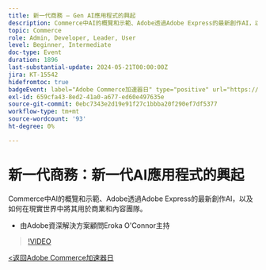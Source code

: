 ```yaml
---
title: 新一代商務 — Gen AI應用程式的興起
description: Commerce中AI的概覽和示範、Adobe透過Adobe Express的最新創作AI，以及如何在現實世界中將其用於商業和內容團隊。
topic: Commerce
role: Admin, Developer, Leader, User
level: Beginner, Intermediate
doc-type: Event
duration: 1896
last-substantial-update: 2024-05-21T00:00:00Z
jira: KT-15542
hidefromtoc: true
badgeEvent: label="Adobe Commerce加速器日" type="positive" url="https://experienceleague.adobe.com/en/docs/events/apac-commerce-recordings/2024/overview"
exl-id: 659cfa43-8ed2-41a0-a677-ed60e497635e
source-git-commit: 0ebc7343e2d19e91f27c1bbba20f290ef7df5377
workflow-type: tm+mt
source-wordcount: '93'
ht-degree: 0%

---
```


# 新一代商務：新一代AI應用程式的興起

Commerce中AI的概覽和示範、Adobe透過Adobe Express的最新創作AI，以及如何在現實世界中將其用於商業和內容團隊。

+ 由Adobe資深解決方案顧問Eroka O&#39;Connor主持

>[!VIDEO](https://video.tv.adobe.com/v/3429269/?learn=on)

[&lt;返回Adobe Commerce加速器日](./overview.md)

